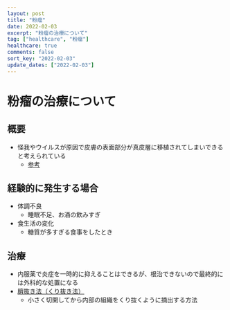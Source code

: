 ```yaml
---
layout: post
title: "粉瘤"
date: 2022-02-03
excerpt: "粉瘤の治療について"
tag: ["healthcare", "粉瘤"]
healthcare: true
comments: false
sort_key: "2022-02-03"
update_dates: ["2022-02-03"]
---
```


# 粉瘤の治療について 

## 概要
 - 怪我やウイルスが原因で皮膚の表面部分が真皮層に移植されてしまいできると考えられている
   - [参考](https://doctorsfile.jp/h/29984/mt/1/)

## 経験的に発生する場合
 - 体調不良
   - 睡眠不足、お酒の飲みすぎ
 - 食生活の変化
   - 糖質が多すぎる食事をしたとき

## 治療
 - 内服薬で炎症を一時的に抑えることはできるが、根治できないので最終的には外科的な処置になる
 - [臍抜き法（くり抜き法）](https://mitakahifu.com/%E3%81%9D%E3%82%8C%E3%81%AF%E3%81%BB%E3%81%9E%E6%8A%9C%E3%81%8D%E6%B3%95%EF%BC%81/)
   - 小さく切開してから内部の組織をくり抜くように摘出する方法
